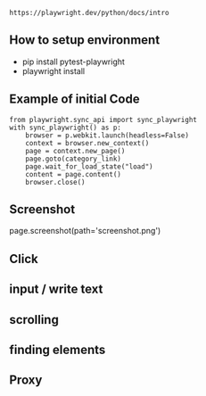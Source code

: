 `https://playwright.dev/python/docs/intro`
## How to setup environment
- pip install pytest-playwright
- playwright install
## Example of initial Code
```
from playwright.sync_api import sync_playwright
with sync_playwright() as p:
    browser = p.webkit.launch(headless=False)
    context = browser.new_context()
    page = context.new_page()
    page.goto(category_link)
    page.wait_for_load_state("load")
    content = page.content()
    browser.close()
```
## Screenshot
page.screenshot(path='screenshot.png')

## Click

## input / write text

## scrolling

## finding elements

## Proxy




